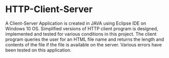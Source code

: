 # HTTP-Client-Server
A Client-Server Application is created in JAVA using Eclipse IDE on Windows 10 OS.
Simplified versions of HTTP client program is designed, implemented and tested for various conditions in this project. 
The client program queries the user for an HTML file name and returns the length and 
contents of the file if the file is available on the server. Various errors have been tested on this application.
